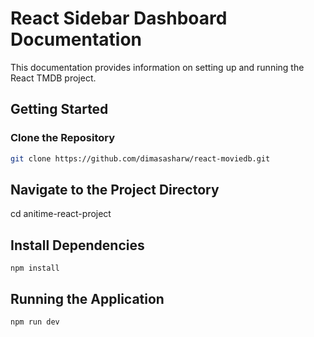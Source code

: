 # React Sidebar Dashboard Documentation

This documentation provides information on setting up and running the React TMDB project.

## Getting Started

### Clone the Repository

```bash
git clone https://github.com/dimasasharw/react-moviedb.git
```
## Navigate to the Project Directory
cd anitime-react-project

## Install Dependencies
```
npm install
```

## Running the Application
```
npm run dev
```
